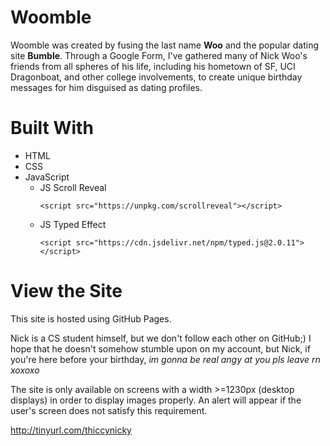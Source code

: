 # Woomble
Woomble was created by fusing the last name **Woo** and the popular dating site **Bumble**. Through a Google Form, I've gathered many of Nick Woo's friends from all spheres of his life, including his hometown of SF, UCI Dragonboat, and other college involvements, to create unique birthday messages for him disguised as dating profiles.

# Built With
* HTML
* CSS
* JavaScript
  * JS Scroll Reveal
    ```
    <script src="https://unpkg.com/scrollreveal"></script>
    ```
  * JS Typed Effect
    ```
    <script src="https://cdn.jsdelivr.net/npm/typed.js@2.0.11"></script>
    ```

# View the Site
This site is hosted using GitHub Pages.

Nick is a CS student himself, but we don't follow each other on GitHub;) I hope that he doesn't somehow stumble upon on my account, but Nick, if you're here before your birthday, *im gonna be real angy at you pls leave rn xoxoxo*

The site is only available on screens with a width >=1230px (desktop displays) in order to display images properly. An alert will appear if the user's screen does not satisfy this requirement.

http://tinyurl.com/thiccynicky

